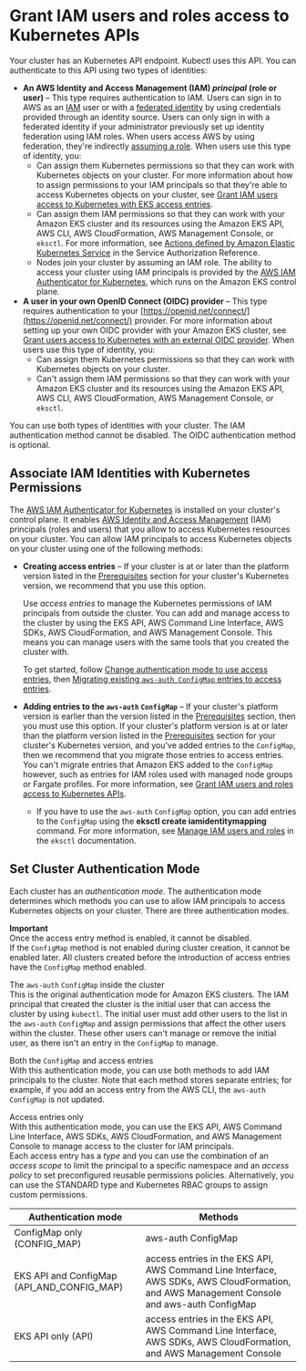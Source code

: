 # Grant IAM users and roles access to Kubernetes APIs<a name="grant-k8s-access"></a>

Your cluster has an Kubernetes API endpoint\. Kubectl uses this API\. You can authenticate to this API using two types of identities: 
+ **An AWS Identity and Access Management \(IAM\) *principal* \(role or user\)** – This type requires authentication to IAM\. Users can sign in to AWS as an [IAM](https://docs.aws.amazon.com/IAM/latest/UserGuide/introduction.html) user or with a [federated identity](https://aws.amazon.com/identity/federation/) by using credentials provided through an identity source\. Users can only sign in with a federated identity if your administrator previously set up identity federation using IAM roles\. When users access AWS by using federation, they're indirectly [assuming a role](https://docs.aws.amazon.com/IAM/latest/UserGuide/when-to-use-iam.html#security_iam_authentication-iamrole)\. When users use this type of identity, you:
  + Can assign them Kubernetes permissions so that they can work with Kubernetes objects on your cluster\. For more information about how to assign permissions to your IAM principals so that they're able to access Kubernetes objects on your cluster, see [Grant IAM users access to Kubernetes with EKS access entries](access-entries.md)\.
  + Can assign them IAM permissions so that they can work with your Amazon EKS cluster and its resources using the Amazon EKS API, AWS CLI, AWS CloudFormation, AWS Management Console, or `eksctl`\. For more information, see [Actions defined by Amazon Elastic Kubernetes Service](https://docs.aws.amazon.com/service-authorization/latest/reference/list_amazonelastickubernetesservice.html#amazonelastickubernetesservice-actions-as-permissions) in the Service Authorization Reference\.
  + Nodes join your cluster by assuming an IAM role\. The ability to access your cluster using IAM principals is provided by the [AWS IAM Authenticator for Kubernetes](https://github.com/kubernetes-sigs/aws-iam-authenticator#readme), which runs on the Amazon EKS control plane\. 
+ **A user in your own OpenID Connect \(OIDC\) provider** – This type requires authentication to your [https://openid.net/connect/](https://openid.net/connect/) provider\. For more information about setting up your own OIDC provider with your Amazon EKS cluster, see [Grant users access to Kubernetes with an external OIDC provider](authenticate-oidc-identity-provider.md)\. When users use this type of identity, you:
  + Can assign them Kubernetes permissions so that they can work with Kubernetes objects on your cluster\.
  + Can't assign them IAM permissions so that they can work with your Amazon EKS cluster and its resources using the Amazon EKS API, AWS CLI, AWS CloudFormation, AWS Management Console, or `eksctl`\.

You can use both types of identities with your cluster\. The IAM authentication method cannot be disabled\. The OIDC authentication method is optional\.

## Associate IAM Identities with Kubernetes Permissions<a name="authentication-modes"></a>

The [AWS IAM Authenticator for Kubernetes](https://github.com/kubernetes-sigs/aws-iam-authenticator#readme) is installed on your cluster's control plane\. It enables [AWS Identity and Access Management](https://docs.aws.amazon.com/IAM/latest/UserGuide/introduction.html) \(IAM\) principals \(roles and users\) that you allow to access Kubernetes resources on your cluster\. You can allow IAM principals to access Kubernetes objects on your cluster using one of the following methods:
+ **Creating access entries** – If your cluster is at or later than the platform version listed in the [Prerequisites](access-entries.md#access-entries-prerequisites) section for your cluster's Kubernetes version, we recommend that you use this option\.

  Use *access entries* to manage the Kubernetes permissions of IAM principals from outside the cluster\. You can add and manage access to the cluster by using the EKS API, AWS Command Line Interface, AWS SDKs, AWS CloudFormation, and AWS Management Console\. This means you can manage users with the same tools that you created the cluster with\.

  To get started, follow [Change authentication mode to use access entries](setting-up-access-entries.md), then [Migrating existing `aws-auth ConfigMap` entries to access entries](migrating-access-entries.md)\.
+ **Adding entries to the `aws-auth` `ConfigMap`** – If your cluster's platform version is earlier than the version listed in the [Prerequisites](access-entries.md#access-entries-prerequisites) section, then you must use this option\. If your cluster's platform version is at or later than the platform version listed in the [Prerequisites](access-entries.md#access-entries-prerequisites) section for your cluster's Kubernetes version, and you've added entries to the `ConfigMap`, then we recommend that you migrate those entries to access entries\. You can't migrate entries that Amazon EKS added to the `ConfigMap` however, such as entries for IAM roles used with managed node groups or Fargate profiles\. For more information, see [Grant IAM users and roles access to Kubernetes APIs](#grant-k8s-access)\.
  + If you have to use the `aws-auth` `ConfigMap` option, you can add entries to the `ConfigMap` using the **eksctl create iamidentitymapping** command\. For more information, see [Manage IAM users and roles](https://eksctl.io/usage/iam-identity-mappings/) in the `eksctl` documentation\.

## Set Cluster Authentication Mode<a name="set-cam"></a>

Each cluster has an *authentication mode*\. The authentication mode determines which methods you can use to allow IAM principals to access Kubernetes objects on your cluster\. There are three authentication modes\.

**Important**  
Once the access entry method is enabled, it cannot be disabled\.   
If the `ConfigMap` method is not enabled during cluster creation, it cannot be enabled later\. All clusters created before the introduction of access entries have the `ConfigMap` method enabled\. 

The `aws-auth` `ConfigMap` inside the cluster  
This is the original authentication mode for Amazon EKS clusters\. The IAM principal that created the cluster is the initial user that can access the cluster by using `kubectl`\. The initial user must add other users to the list in the `aws-auth` `ConfigMap` and assign permissions that affect the other users within the cluster\. These other users can't manage or remove the initial user, as there isn't an entry in the `ConfigMap` to manage\.

Both the `ConfigMap` and access entries  
With this authentication mode, you can use both methods to add IAM principals to the cluster\. Note that each method stores separate entries; for example, if you add an access entry from the AWS CLI, the `aws-auth` `ConfigMap` is not updated\.

Access entries only  
With this authentication mode, you can use the EKS API, AWS Command Line Interface, AWS SDKs, AWS CloudFormation, and AWS Management Console to manage access to the cluster for IAM principals\.  
Each access entry has a *type* and you can use the combination of an *access scope* to limit the principal to a specific namespace and an *access policy* to set preconfigured reusable permissions policies\. Alternatively, you can use the STANDARD type and Kubernetes RBAC groups to assign custom permissions\.


| Authentication mode | Methods | 
| --- | --- | 
| ConfigMap only \(CONFIG\_MAP\) | aws\-auth ConfigMap | 
| EKS API and ConfigMap \(API\_AND\_CONFIG\_MAP\) | access entries in the EKS API, AWS Command Line Interface, AWS SDKs, AWS CloudFormation, and AWS Management Console and aws\-auth ConfigMap | 
| EKS API only \(API\) | access entries in the EKS API, AWS Command Line Interface, AWS SDKs, AWS CloudFormation, and AWS Management Console | 